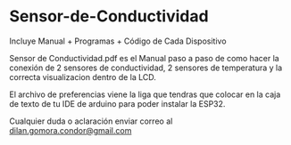 # Sensor-de-Conductividad
Incluye Manual + Programas + Código de Cada Dispositivo

Sensor de Conductividad.pdf es el Manual paso a paso de como hacer la conexión de 2 sensores de conductividad, 2 sensores de temperatura y la correcta visualizacion dentro de la LCD.

El archivo de preferencias viene la liga que tendras que colocar en la caja de texto de tu IDE de arduino para poder instalar la ESP32.

Cualquier duda o aclaración enviar correo al dilan.gomora.condor@gmail.com
